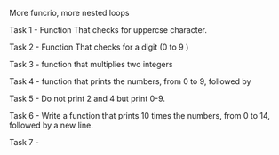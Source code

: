 More funcrio, more nested loops

Task 1 - Function That checks for uppercse character.

Task 2 - Function That checks for a digit (0 to 9 )

Task 3 - function that multiplies two integers

Task 4 - function that prints the numbers, from 0 to 9, followed by

Task 5 - Do not print 2 and 4 but print 0-9.

Task 6 - Write a function that prints 10 times the numbers, from 0 to 14, followed by a new line.

Task 7 - 